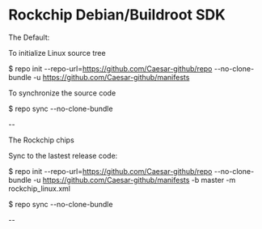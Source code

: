 # Rockchip Debian/Buildroot SDK

The Default:

To initialize Linux source tree

$ repo init --repo-url=https://github.com/Caesar-github/repo --no-clone-bundle -u https://github.com/Caesar-github/manifests

To synchronize the source code

$ repo sync --no-clone-bundle

--

The Rockchip chips

Sync to the lastest release code:

$ repo init --repo-url=https://github.com/Caesar-github/repo --no-clone-bundle -u https://github.com/Caesar-github/manifests -b master -m rockchip_linux.xml

$ repo sync --no-clone-bundle

--
